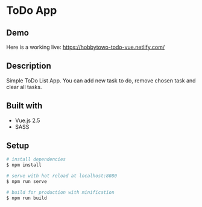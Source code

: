# ToDo App

## Demo
Here is a working live: https://hobbytowo-todo-vue.netlify.com/

## Description
Simple ToDo List App. You can add new task to do, remove chosen task and clear all tasks.

## Built with
- Vue.js 2.5
- SASS

## Setup

``` bash
# install dependencies
$ npm install

# serve with hot reload at localhost:8080
$ npm run serve

# build for production with minification
$ npm run build
```
